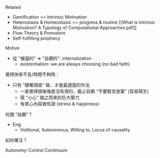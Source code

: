 
Related
- Gamification <> Intrinsic Motivation
- Heterostasis & Homeostasis <> progress & routine
  [[What is Intrinsic Motivation? A Typology of Computational Approaches.pdf]]
- Flow Theory & Pomodoro
- Self-fulfilling prophecy

Motive
- 從 "被逼的" => "自願的": internalization
	- existentialism: we are always choosing (no bad faith)

覺得快來不及/時間不夠時：
- 只有 “硬著頭皮” 做，才是最適當的作法
	- 一直覺得很後悔是沒有用的，截止前都 “不要輕言放棄” (容易萌生)
	- 需 “小心” 隨之而來的巨大壓力
	- 有普心內容做佐證 (stress & happiness)

何謂 “自願”？
- Eng
	- Volitional, Autonomous, Willing to, Locus of causality

如何專注？

Autonomy-Control Continuum